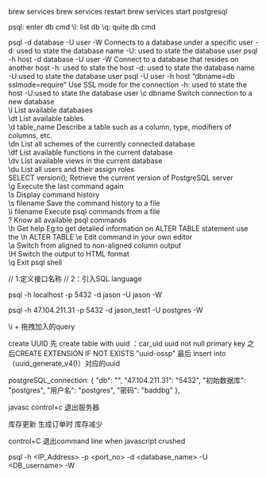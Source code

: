 brew services
brew services restart
brew services start postgresql

psql: enter db cmd
\l: list db
\q: quite db cmd


psql -d database -U user -W	Connects to a database under a specific user	-d: used to state the database name 
-U: used to state the database user
psql -h host -d database -U user -W	Connect to a database that resides on another host	-h: used to state the host 
-d: used to state the database name 
-U:used to state the database user
psql -U user -h host “dbname=db sslmode=require”	Use SSL mode for the connection	-h: used to state the host 
-U:used to state the database user
\c dbname	Switch connection to a new database	 
\l	List available databases	 
\dt	List available tables	 
\d table_name	Describe a table such as a column, type, modifiers of columns, etc.	 
\dn	List all schemes of the currently connected database	 
\df	List available functions in the current database	 
\dv	List available views in the current database	 
\du	List all users and their assign roles	 
SELECT version();	Retrieve the current version of PostgreSQL server	 
\g	Execute the last command again	 
\s	Display command history	 
\s filename	Save the command history to a file	 
\i filename	Execute psql commands from a file	 
\?	Know all available psql commands	 
\h	Get help	Eg:to get detailed information on ALTER TABLE statement use the \h ALTER TABLE
\e	Edit command in your own editor	 
\a	Switch from aligned to non-aligned column output	 
\H	Switch the output to HTML format	 
\q	Exit psql shell	 

// 1:定义接口名称
// 2：引入SQL language


psql -h localhost -p 5432 -d jason -U jason -W

psql -h 47.104.211.31 -p 5432 -d jason_test1 -U postgres -W

\i + 拖拽加入的query

create UUID
先 create table with uuid ：car_uid uuid not null primary key
之后CREATE EXTENSION IF NOT EXISTS "uuid-ossp"
最后 insert into （uuid_generate_v4()）对应的uuid


postgreSQL_connection: {
"db": "",
"47.104.211.31": "5432",
"初始数据库": "postgres",
"用户名": "postgres",
"密码": "baddbg"
},


javasc
control+c 退出服务器


库存更新 生成订单时 库存减少

control+C 退出command line when javascript crushed



psql -h <IP_Address> -p <port_no> -d <database_name> -U <DB_username> -W